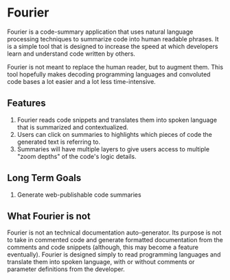 # Fourier

Fourier is a code-summary application that uses natural language processing techniques to summarize code into human readable phrases. It is a simple tool that is designed to increase the speed at which developers learn and understand code written by others.

Fourier is not meant to replace the human reader, but to augment them. This tool hopefully makes decoding programming languages and convoluted code bases a lot easier and a lot less time-intensive.


## Features

1) Fourier reads code snippets and translates them into spoken language that is summarized and contextualized.
2) Users can click on summaries to highlights which pieces of code the generated text is referring to.
3) Summaries will have multiple layers to give users access to multiple "zoom depths" of the code's logic details.

## Long Term Goals
1) Generate web-publishable code summaries


## What Fourier is not

Fourier is not an technical documentation auto-generator. Its purpose is not to take in commented code and generate formatted documentation from the comments and code snippets (although, this may become a feature eventually). Fourier is designed simply to read programming languages and translate them into spoken language, with or without comments or parameter definitions from the developer.
